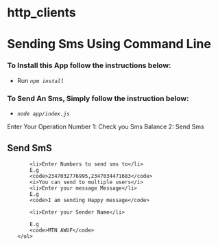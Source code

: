 # http_clients
<h1>Sending Sms Using Command Line</h1>
<h3>To Install this App follow the instructions below:</h3>
<ul>
<li>Run <code><i>npm install</i></code></li>
</ul>

<h3>To Send An Sms, Simply follow the instruction below:</h3>

<ul>
	<li> <i><code>node app/index.js</code></i>  </li>
</ul>
<p>
	Enter Your Operation Number 
	1: Check you Sms Balance
	2: Send Sms


</p>
<h2>
<b>Send SmS</b>
</h2>


<ul>

		<li>Enter Numbers to send sms to</li>
		E.g
		<code>2347032776995,2347034471683</code>
		<i>You can send to multiple users</i>
		<li>Enter your message Message</li>
		E.g
		<code>I am sending Happy message</code>

		<li>Enter your Sender Name</li>

		E.g
		<code>MTN AWUF</code>
	</ul>

